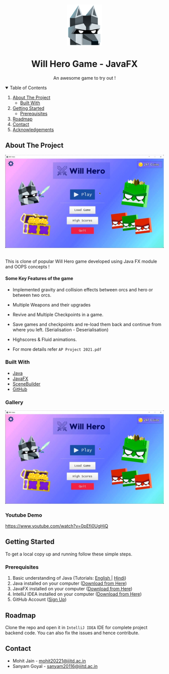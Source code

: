 <!-- PROJECT LOGO -->
<br />
<p align="center">
  <a>
    <img src="Images/hero.png" alt="Logo" width="110" height="130">
  </a>

  <h1 align="center">Will Hero Game - JavaFX </h1>

  <p align="center">
    An awesome game to try out !
    <br />
</p>

<!-- TABLE OF CONTENTS -->
<details open="open">
  <summary>Table of Contents</summary>
  <ol>
    <li>
      <a href="#about-the-project">About The Project</a>
      <ul>
        <li><a href="#built-with">Built With</a></li>
      </ul>
    </li>
    <li>
      <a href="#getting-started">Getting Started</a>
      <ul>
        <li><a href="#prerequisites">Prerequisites</a></li>
      </ul>
    </li>
    <li><a href="#roadmap">Roadmap</a></li>
    <li><a href="#contact">Contact</a></li>
    <li><a href="#acknowledgements">Acknowledgements</a></li>
  </ol>
</details>



<!-- ABOUT THE PROJECT -->
## About The Project

![MainMenu](https://github.com/MohitJain617/Will-Hero-Game-Clone/blob/main/Images/main-menu.jpg)

<br>
This is clone of popular Will Hero game developed using Java FX module and OOPS concepts !
</br>

#### Some Key Features of the game 

- Implemented gravity and collision effects between orcs and hero or between two orcs.
- Multiple Weapons and their upgrades
- Revive and Multiple Checkpoints in a game.
- Save games and checkpoints and re-load them back and continue from where you left. (Serialisation - Deserialisation)
- Highscores & Fluid animations.

- For more details refer `AP Project 2021.pdf `

### Built With

* [Java](https://www.java.com/en/)
* [JavaFX](https://openjfx.io/)
* [SceneBuilder](https://gluonhq.com/products/scene-builder/)
* [GitHub](https://github.com)

### Gallery

![MainMenu](https://github.com/MohitJain617/Will-Hero-Game-Clone/blob/main/Images/main-menu.jpg)


### Youtube Demo 

https://www.youtube.com/watch?v=0pEfi0UgHiQ

<!-- GETTING STARTED -->
## Getting Started

To get a local copy up and running follow these simple steps.

### Prerequisites

1. Basic understanding of Java (Tutorials: [English ](https://youtu.be/8cm1x4bC610)| [Hindi](https://youtu.be/rV_3Lewxx6o))
2. Java installed on your computer ([Download from Here](https://openjfx.io/openjfx-docs/#install-java))
3. JavaFX installed on your computer ([Download from Here](https://gluonhq.com/products/javafx/))
4. IntelliJ IDEA installed on your computer ([Download from Here](https://www.jetbrains.com/idea/download/))
5. GitHub Account ([Sign Up](https://github.com))

<!-- ROADMAP -->
## Roadmap

Clone the repo and open it in `IntelliJ IDEA` IDE for complete project backend code. You can also fix the issues and hence contribute.


<!-- CONTACT -->
## Contact

- Mohit Jain - mohit20221@iiitd.ac.in
- Sanyam Goyal - sanyam20116@iiitd.ac.in


<!-- MARKDOWN LINKS & IMAGES -->
[product-screenshot]: readme-images/ss.png
